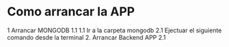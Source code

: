 # Como arrancar la APP

1 Arrancar MONGODB
  1.1
  1.1 Ir a la carpeta mongodb
  2.1 Ejectuar el siguiente comando desde la terminal
2. Arrancar Backend APP
  2.1 

